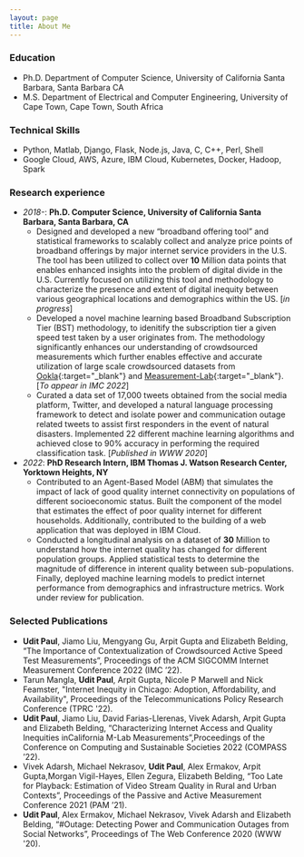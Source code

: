 ```yaml
---
layout: page
title: About Me
---
```



### Education
- Ph.D. Department of Computer Science, University of California Santa Barbara, Santa Barbara CA
- M.S. Department of Electrical and Computer Engineering, University of Cape Town, Cape Town, South Africa


### Technical Skills

- Python, Matlab, Django, Flask, Node.js, Java, C, C++, Perl, Shell
- Google Cloud, AWS, Azure, IBM Cloud, Kubernetes, Docker, Hadoop, Spark

### Research experience

- *2018-*: **Ph.D. Computer Science, University of California Santa Barbara, Santa Barbara, CA**
    - Designed and developed a new “broadband offering tool” and statistical frameworks to scalably
    collect and analyze price points of broadband offerings by major internet service providers in the U.S. The tool has been utilized to collect over **10** Million data points that enables enhanced insights into the problem
    of digital divide in the U.S. Currently focused on utilizing this tool and methodology to characterize the
    presence and extent of digital inequity between various geographical locations and demographics
    within the US. [*in progress*]
    - Developed a novel machine learning based Broadband Subscription Tier (BST) methodology, to idenitify the subscription tier a  given speed test taken by a user originates from. The methodology significantly enhances our understanding of crowdsourced measurements which further enables effective and accurate utilization of large scale crowdsourced datasets from [Ookla](https://www.speedtest.net/){:target="_blank"} and [Measurement-Lab](https://speed.measurementlab.net/#/){:target="_blank"}. [*To appear in IMC 2022*]
    - Curated a data set of 17,000 tweets obtained from the social media platform, Twitter, and developed a natural language processing framework to detect and isolate power and communication outage related tweets to assist first responders in the event of natural disasters. Implemented 22 different machine learning algorithms and achieved close to 90% accuracy in performing the required classification task. [*Published in WWW 2020*]
- *2022*: **PhD Research Intern, IBM Thomas J. Watson Research Center, Yorktown Heights, NY**
    - Contributed to an Agent-Based Model (ABM) that simulates the impact of lack of good quality
    internet connectivity on populations of different socioeconomic status. Built the component of
    the model that estimates the effect of poor quality internet for different households. Additionally,
    contributed to the building of a web application that was deployed in IBM Cloud.
    - Conducted a longitudinal analysis on a dataset of **30** Million to understand how the internet quality has
    changed for different population groups. Applied statistical tests to determine the magnitude of
    difference in interent quality between sub-populations. Finally, deployed machine learning models
    to predict internet performance from demographics and infrastructure metrics. Work under review
    for publication.

### Selected Publications
- **Udit Paul**, Jiamo Liu, Mengyang Gu, Arpit Gupta and Elizabeth Belding, “The Importance of Contextualization of Crowdsourced Active Speed Test Measurements”, Proceedings of the ACM SIGCOMM Internet Measurement Conference 2022 (IMC ’22).
- Tarun Mangla, **Udit Paul**, Arpit Gupta, Nicole P Marwell and Nick Feamster, "Internet Inequity in Chicago: Adoption, Affordability, and Availability", Proceedings of the Telecommunications Policy Research Conference (TPRC '22).
- **Udit Paul**, Jiamo Liu, David Farias-Llerenas, Vivek Adarsh, Arpit Gupta and Elizabeth Belding, “Characterizing Internet Access and Quality Inequities inCalifornia M-Lab Measurements”,Proceedings of the Conference on Computing and Sustainable Societies 2022 (COMPASS ’22).
- Vivek Adarsh, Michael Nekrasov, **Udit Paul**, Alex Ermakov, Arpit Gupta,Morgan Vigil-Hayes, Ellen Zegura, Elizabeth Belding, “Too Late for Playback: Estimation of Video Stream Quality in Rural and Urban Contexts”, Proceedings of the Passive and Active Measurement Conference 2021 (PAM ’21).
- **Udit Paul**, Alex Ermakov, Michael Nekrasov, Vivek Adarsh and Elizabeth Belding, “#Outage: Detecting Power and Communication Outages from Social Networks”, Proceedings of The Web Conference 2020 (WWW '20).


